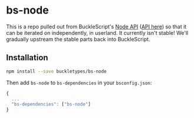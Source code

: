 # bs-node

This is a repo pulled out from BuckleScript's [Node API](http://bucklescript.github.io/bucklescript/Manual.html#_node_module) ([API here](http://bucklescript.github.io/bucklescript/api/Node.html)) so that it can be iterated on independently, in userland. It currently isn't stable! We'll gradually upstream the stable parts back into BuckleScript.

## Installation

```sh
npm install --save buckletypes/bs-node
```

Then add `bs-node` to `bs-dependencies` in your `bsconfig.json`:
```js
{
  ...
  "bs-dependencies": ["bs-node"]
}
```
